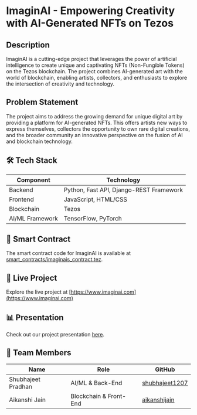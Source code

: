 # ImaginAI - Empowering Creativity with AI-Generated NFTs on Tezos

## Description

ImaginAI is a cutting-edge project that leverages the power of artificial intelligence to create unique and captivating NFTs (Non-Fungible Tokens) on the Tezos blockchain. The project combines AI-generated art with the world of blockchain, enabling artists, collectors, and enthusiasts to explore the intersection of creativity and technology.

## Problem Statement

The project aims to address the growing demand for unique digital art by providing a platform for AI-generated NFTs. This offers artists new ways to express themselves, collectors the opportunity to own rare digital creations, and the broader community an innovative perspective on the fusion of AI and blockchain technology.

## 🛠️ Tech Stack

| Component       | Technology           |
|-----------------|----------------------|
| Backend         | Python, Fast API, Django-REST Framework               |
| Frontend        | JavaScript, HTML/CSS |
| Blockchain      | Tezos                |
| AI/ML Framework | TensorFlow, PyTorch  |

<!-- ## 🖼️ Project Demo

![Demo Image 1](frontend/images/demo1.png)
![Demo Image 2](frontend/images/demo2.png)

🎥 [Watch Demo Video](https://www.youtube.com/watch?v=your-demo-video-link) -->

## 📄 Smart Contract

The smart contract code for ImaginAI is available at [smart_contracts/imaginais_contract.tez](smart_contracts/imaginais_contract.tez).

## 🚀 Live Project

Explore the live project at [https://www.imaginai.com](https://www.imaginai.com)

## 📊 Presentation

Check out our project presentation [here](presentation/imaginaai_presentation.pptx).

## 👥 Team Members

| Name         | Role              | GitHub                |
|--------------|-------------------|-----------------------|
| Shubhajeet Pradhan     | AI/ML &  Back-End      | [shubhajeet1207](https://github.com/shubhajeet1207) |
| Aikanshi Jain   | Blockchain & Front-End  | [aikanshijain](https://github.com/aikanshijain2001) |
